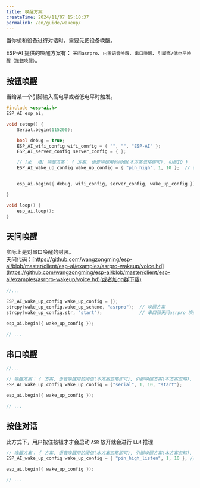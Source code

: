 ```yaml
---
title: 唤醒方案
createTime: 2024/11/07 15:10:37
permalink: /en/guide/wakeup/
---
```


当你想和设备进行对话时，需要先把设备唤醒。

ESP-AI 提供的唤醒方案有： `天问asrpro`、`内置语音唤醒`、`串口唤醒`、`引脚高/低电平唤醒（按钮唤醒）`。
 

## 按钮唤醒
当给某一个引脚输入高电平或者低电平时触发。

```c
#include <esp-ai.h>
ESP_AI esp_ai;

void setup() { 
    Serial.begin(115200);

    bool debug = true; 
    ESP_AI_wifi_config wifi_config = { "", "", "ESP-AI" };  
    ESP_AI_server_config server_config = { };  

    // [必  填] 唤醒方案： { 方案, 语音唤醒用的阈值(本方案忽略即可), 引脚IO }
    ESP_AI_wake_up_config wake_up_config = { "pin_high", 1, 10 };  // 如果按钮按下是低电平，那使用 pin_low 即可 


    esp_ai.begin({ debug, wifi_config, server_config, wake_up_config });

}

void loop() {
    esp_ai.loop();
}

```

## 天问唤醒
实际上是对串口唤醒的封装。  
天问代码：[https://github.com/wangzongming/esp-ai/blob/master/client/esp-ai/examples/asrpro-wakeup/voice.hd](https://github.com/wangzongming/esp-ai/blob/master/client/esp-ai/examples/asrpro-wakeup/voice.hd)(或者加qq群下载)

```c
//...

ESP_AI_wake_up_config wake_up_config = {};
strcpy(wake_up_config.wake_up_scheme, "asrpro");  // 唤醒方案
strcpy(wake_up_config.str, "start");              // 串口和天问asrpro 唤醒时需要配置的字符串，也就是从另一个开发板发送来的字符串

esp_ai.begin({ wake_up_config });

// ...
```

<!-- 
## 内置语音唤醒

```c
//...

// 唤醒方案： { 方案, 语音唤醒用的阈值 , 引脚唤醒方案(本方案忽略), 发送的字符串(本方案忽略) }
ESP_AI_wake_up_config wake_up_config = {"edge_impulse",  0.95}; 

esp_ai.begin({ wake_up_config });

// ...
``` -->


## 串口唤醒

```c
//...

// 唤醒方案： { 方案, 语音唤醒用的阈值(本方案忽略即可), 引脚唤醒方案(本方案忽略), 发送的字符串 }
ESP_AI_wake_up_config wake_up_config = {"serial", 1, 10, "start"};

esp_ai.begin({ wake_up_config });

// ...
```

## 按住对话
此方式下，用户按住按钮才才会启动 `ASR` 放开就会进行 `LLM` 推理 

```c 
// 唤醒方案： { 方案, 语音唤醒用的阈值(本方案忽略即可), 引脚唤醒方案(本方案忽略), 发送的字符串 }
ESP_AI_wake_up_config wake_up_config = { "pin_high_listen", 1, 10 }; // pin_high_listen 为按下高电平 ， pin_low_listen 为按下低电平

esp_ai.begin({ wake_up_config });

// ...
```
